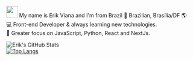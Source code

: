 <img src="https://media.giphy.com/media/dalJ0CpF7hwmN1nZXe/giphy.gif" width="30px" padding-top="5px"> My name is Erik Viana and I'm from Brazil 🏡 Brazilian, Brasília/DF 🌎 <br> 💻 Front-end Developer & always learning new technologies. <br> 🚀 Greater focus on JavaScript, Python, React and NextJs. <br>

![Erik's GitHub Stats](https://github-readme-stats.vercel.app/api?username=kinerik&hide=contribs,prs&theme=nightowl) <br>
[![Top Langs](https://github-readme-stats.vercel.app/api/top-langs/?username=kinerik&layout=compact&theme=nightowl)](https://github.com/kinerik) <br>
